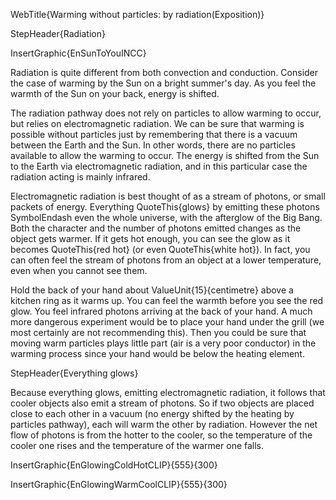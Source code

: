 WebTitle{Warming without particles: by radiation(Exposition)}

StepHeader{Radiation}

InsertGraphic{EnSunToYouINCC}

Radiation is quite different from both convection and conduction. Consider the case of warming by the Sun on a bright summer's day. As you feel the warmth of the Sun on your back, energy is shifted.

The radiation pathway does not rely on particles to allow warming to occur, but relies on electromagnetic radiation. We can be sure that warming is possible without particles just by remembering that there is a vacuum between the Earth and the Sun. In other words, there are no particles available to allow the warming to occur. The energy is shifted from the Sun to the Earth via electromagnetic radiation, and in this particular case the radiation acting is mainly infrared.

Electromagnetic radiation is best thought of as a stream of photons, or small packets of energy. Everything QuoteThis{glows} by emitting these photons SymbolEndash even the whole universe, with the afterglow of the Big Bang. Both the character and the number of photons emitted changes as the object gets warmer. If it gets hot enough, you can see the glow as it becomes QuoteThis{red hot} (or even QuoteThis{white hot}). In fact, you can often feel the stream of photons from an object at a lower temperature, even when you cannot see them.

Hold the back of your hand about ValueUnit{15}{centimetre} above a kitchen ring as it warms up. You can feel the warmth before you see the red glow. You feel infrared photons arriving at the back of your hand. A much more dangerous experiment would be to place your hand under the grill (we most certainly are not recommending this). Then you could be sure that moving warm particles plays little part (air is a very poor conductor) in the warming process since your hand would be below the heating element.

StepHeader{Everything glows}


Because everything glows, emitting electromagnetic radiation, it follows that cooler objects also emit a stream of photons. So if two objects are placed close to each other in a vacuum (no energy shifted by the heating by particles pathway), each will warm the other by radiation. However the net flow of photons is from the hotter to the cooler, so the temperature of the cooler one rises and the temperature of the warmer one falls.

InsertGraphic{EnGlowingColdHotCLIP}{555}{300}

InsertGraphic{EnGlowingWarmCoolCLIP}{555}{300}
